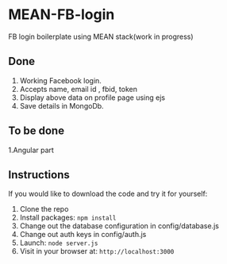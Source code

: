 # MEAN-FB-login
FB login boilerplate using MEAN stack(work in progress)

## Done
1. Working Facebook login.
2. Accepts name, email id , fbid, token
3. Display above data on profile page using ejs
4. Save details in MongoDb.

## To be done
1.Angular part

## Instructions

If you would like to download the code and try it for yourself:

1. Clone the repo
2. Install packages: `npm install`
3. Change out the database configuration in config/database.js
4. Change out auth keys in config/auth.js
5. Launch: `node server.js`
6. Visit in your browser at: `http://localhost:3000`
